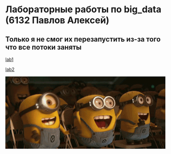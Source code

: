 <h1>Лабораторные работы по big_data (6132 Павлов Алексей)</h1>

<h2>Только я не смог их перезапустить из-за того что все потоки заняты</h2>

[lab1](lab1/)

[lab2](lab2/)

![](https://github.com/LexeyPivloy/big_dacha/blob/main/gif.gif)